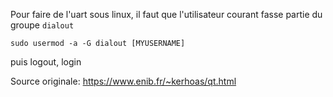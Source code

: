 Pour faire de l'uart sous linux, il faut que l'utilisateur courant fasse partie du groupe `dialout`

```
sudo usermod -a -G dialout [MYUSERNAME]
```
puis logout, login

Source originale: <https://www.enib.fr/~kerhoas/qt.html>